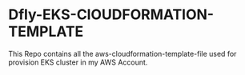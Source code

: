 
# Dfly-EKS-ClOUDFORMATION-TEMPLATE

This Repo contains all the aws-cloudformation-template-file used for provision EKS cluster in my AWS Account.
